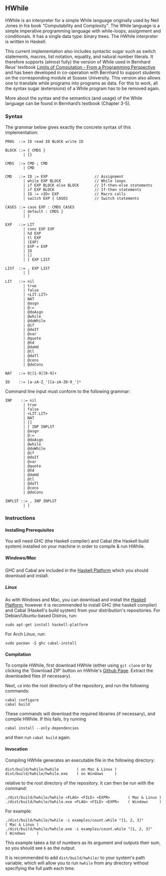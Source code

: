 ## HWhile
HWhile is an interpreter for a simple While language originally used by Neil
Jones in his book “Computability and Complexity". The While language is a simple
imperative programming language with while-loops, assignment and conditionals.
It has a single data type: binary trees. The HWhile interpreter is written in
Haskell.

This current implementation also includes syntactic sugar such as switch
statements, macros, list notation, equality, and natural number literals. It
therefore supports (almost fully) the version of While used in Bernhard Reus’
textbook [Limits of Computation - From a Programming Perspective](http:limits.bernhardreus.com)
and has been developed in co-operation with Bernhard to support students on the
corresponding module at Sussex University.
This version also allows one to translate while programs into programs as data.
For this to work,  all the syntax sugar (extensions) of a While program has to
be removed again.

More about the syntax and the semantics (and usage) of the While language can be
found in Bernhard’s textbook (Chapter 3-5).

### Syntax
The grammar below gives exactly the concrete syntax of this implementation:

    PROG  ::= ID read ID BLOCK write ID
    
    BLOCK ::= { CMDS }
            | {}

    CMDS  ::= CMD ; CMD
            | CMD

    CMD   ::= ID := EXP                     // Assignment
            | while EXP BLOCK               // While loops
            | if EXP BLOCK else BLOCK       // If-then-else statements
            | if EXP BLOCK                  // If-then statements
            | ID := <ID> EXP                // Macro calls
            | switch EXP { CASES            // Switch statements

    CASES ::= case EXP : CMDS CASES
            | default : CMDS }
            | }

    EXP   ::= LIT
            | cons EXP EXP
            | hd EXP
            | tl EXP
            | (EXP)
            | EXP = EXP
            | ID
            | []
            | [ EXP LIST

    LIST  ::= , EXP LIST
            | ]
          
    LIT   ::= nil
            | true
            | false
            | <LIT.LIT>
            | NAT
            | @asgn
            | @:=
            | @doAsgn
            | @while
            | @doWhile
            | @if
            | @doIf
            | @var
            | @quote
            | @hd
            | @doHd
            | @tl
            | @doTl
            | @cons
            | @doCons
          
    NAT   ::= 0|[1-9][0-9]+
          
    ID    ::= [a-zA-Z_'][a-zA-Z0-9_']*

Command line input must conform to the following grammar:

    INP    ::= nil
            | true
            | false
            | <LIT.LIT>
            | NAT
            | []
            | [ INP INPLST
            | @asgn
            | @:=
            | @doAsgn
            | @while
            | @doWhile
            | @if
            | @doIf
            | @var
            | @quote
            | @hd
            | @doHd
            | @tl
            | @doTl
            | @cons
            | @doCons

    INPLST ::= , INP INPLST
            | ]

### Instructions
#### Installing Prerequisites
You will need GHC (the Haskell compiler) and Cabal (the Haskell build system)
installed on your machine in order to compile & run HWhile.
##### Windows/Mac
GHC and Cabal are included in the
[Haskell Platform](http://www.haskell.org/platform/) which you should download
and install.
##### Linux
As with Windows and Mac, you can download and install the
[Haskell Platform](http://www.haskell.org/platform/), however it is recommended
to install GHC (the haskell compiler) and Cabal (Haskell's build system) from
your distribution's repositories. For Debian/Ubuntu-based Distros, run:

    sudo apt-get install haskell-platform

For Arch Linux, run:

    sudo pacman -S ghc cabal-install

#### Compilation
To compile HWhile, first download HWhile (either using `git clone` or by
clicking the 'Download ZIP' button on HWhile's
[Github Page](https://github.com/alexj136/hwhile). Extract the downloaded files
(if necessary).

Next, `cd` into the root directory of the repository, and run the following
commands:

    cabal configure
    cabal build

These commands will download the required libraries (if necessary), and
compile HWhile. If this fails, try running

    cabal install --only-dependencies

and then run `cabal build` again.

#### Invocation
Compiling HWhile generates an executable file in the following directory:

    dist/build/hwhile/hwhile        ( on Mac & Linux )
    dist/build/hwhile/hwhile.exe    ( on Windows     )

relative to the root directory of the repository. It can then be run with the
command:

    ./dist/build/hwhile/hwhile <FLAG> <FILE> <EXPR>        ( Mac & Linux )
    ./dist/build/hwhile/hwhile.exe <FLAG> <FILE> <EXPR>    ( Windows     )

For example:

    ./dist/build/hwhile/hwhile -i examples/count.while "[1, 2, 3]"         ( Mac & Linux )
    ./dist/build/hwhile/hwhile.exe -i examples/count.while "[1, 2, 3]"     ( Windows     )

This example takes a list of numbers as its argument and outputs their sum, so
you should see `6` as the output.

It is recommended to add `dist/build/hwhile/` to your system's path variable,
which will allow you to run `hwhile` from any directory without specifying the
full path each time.
